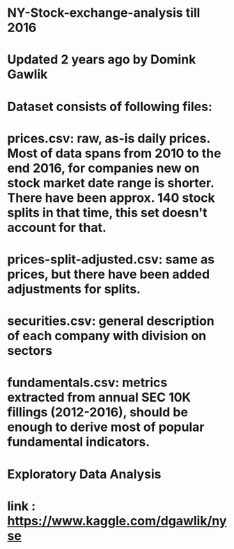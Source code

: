 # NY-Stock-exchange-analysis till 2016
# Updated 2 years ago by Domink Gawlik
# Dataset consists of following files:

 # prices.csv: raw, as-is daily prices. Most of data spans from 2010 to the end 2016, for companies new on stock market date range is shorter. There have been approx. 140 stock splits in that time, this set doesn't account for that.
# prices-split-adjusted.csv: same as prices, but there have been added adjustments for splits.
# securities.csv: general description of each company with division on sectors
# fundamentals.csv: metrics extracted from annual SEC 10K fillings (2012-2016), should be enough to derive most of popular fundamental indicators.
# Exploratory Data Analysis
# link : https://www.kaggle.com/dgawlik/nyse
